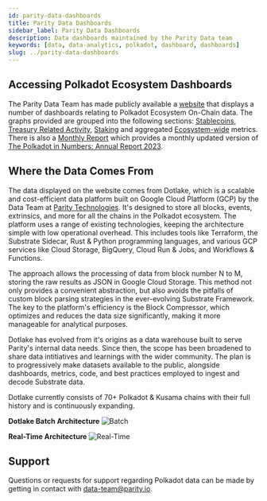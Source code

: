 ```yaml
---
id: parity-data-dashboards
title: Parity Data Dashboards
sidebar_label: Parity Data Dashboards
description: Data dashboards maintained by the Parity Data team
keywords: [data, data-analytics, polkadot, dashboard, dashboards]
slug: ../parity-data-dashboards
---
```


## Accessing Polkadot Ecosystem Dashboards

The Parity Data Team has made publicly available a [website](https://dashboards.data.paritytech.io/) that displays a number of dashboards relating to Polkadot Ecosystem On-Chain data. The graphs provided are grouped into the following sections: [Stablecoins](https://dashboards.data.paritytech.io/stablecoins.html), [Treasury Related Activity](https://dashboards.data.paritytech.io/treasuries.html), [Staking](https://dashboards.data.paritytech.io/staking.html) and aggregated [Ecosystem-wide](https://dashboards.data.paritytech.io/parachains.html) metrics. There is also a [Monthly Report](https://dashboards.data.paritytech.io/eoyr.html) which provides a monthly updated version of [The Polkadot in Numbers: Annual Report 2023](https://dashboards.data.paritytech.io/reports/2023/index.html).

## Where the Data Comes From

The data displayed on the website comes from Dotlake, which is a scalable and cost-efficient data platform built on Google Cloud Platform (GCP) by the Data Team at [Parity Technologies](https://www.parity.io/). It's designed to store all blocks, events, extrinsics, and more for all the chains in the Polkadot ecosystem. The platform uses a range of existing technologies, keeping the architecture simple with low operational overhead. This includes tools like Terraform, the Substrate Sidecar, Rust & Python programming languages, and various GCP services like Cloud Storage, BigQuery, Cloud Run & Jobs, and Workflows & Functions.

The approach allows the processing of data from block number N to M, storing the raw results as JSON in Google Cloud Storage. This method not only provides a convenient abstraction, but also avoids the pitfalls of custom block parsing strategies in the ever-evolving Substrate Framework. The key to the platform's efficiency is the Block Compressor, which optimizes and reduces the data size significantly, making it more manageable for analytical purposes.

Dotlake has evolved from it's origins as a data warehouse built to serve Parity's internal data needs. Since then, the scope has been broadened to share data intitiatives and learnings with the wider community. The plan is to progressively make datasets available to the public, alongside dashboards, metrics, code, and best practices employed to ingest and decode Substrate data. 

Dotlake currently consists of 70+ Polkadot & Kusama chains with their full history and is continuously expanding.

**Dotlake Batch Architecture**
![Batch](https://dashboards.data.paritytech.io/dotlake-batch.39e50357.png)

**Real-Time Architecture**
![Real-Time](https://dashboards.data.paritytech.io/dotlake-rt.74537c4d.png)

## Support

Questions or requests for support regarding Polkadot data can be made by getting in contact with data-team@parity.io. 
